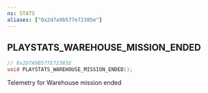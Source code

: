 ```yaml
---
ns: STATS
aliases: ["0x2d7a9b577e72385e"]
---
```

## PLAYSTATS_WAREHOUSE_MISSION_ENDED

```c
// 0x2D7A9B577E72385E
void PLAYSTATS_WAREHOUSE_MISSION_ENDED();
```

Telemetry for Warehouse mission ended


